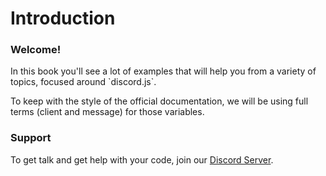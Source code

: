 # Introduction

### Welcome!

In this book you'll see a lot of examples that will help you from a variety of topics, focused around \`discord.js\`.

To keep with the style of the official documentation, we will be using full terms \(client and message\) for those variables.

### Support

To get talk and get help with your code, join our [Discord Server](https://discord.gg/rk7cVyk).

